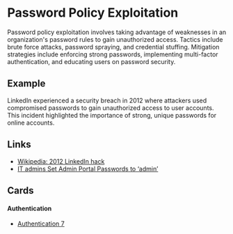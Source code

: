 # Password Policy Exploitation
Password policy exploitation involves taking advantage of weaknesses in an organization's password rules to gain unauthorized access. Tactics include brute force attacks, password spraying, and credential stuffing. Mitigation strategies include enforcing strong passwords, implementing multi-factor authentication, and educating users on password security.


## Example
LinkedIn experienced a security breach in 2012 where attackers used compromised passwords to gain unauthorized access to user accounts. This incident highlighted the importance of strong, unique passwords for online accounts.

## Links
- [Wikipedia: 2012 LinkedIn hack](https://en.wikipedia.org/wiki/2012_LinkedIn_hack)
- [IT admins Set Admin Portal Passwords to ‘admin’](https://cybersecuritynews.com/almost-40000-entries-found/)

## Cards
#### Authentication
- [Authentication 7](/cards/AT7)
